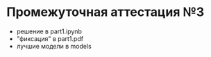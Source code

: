 # Промежуточная аттестация №3
- решение в part1.ipynb
- "фиксация" в part1.pdf
- лучшие модели в models